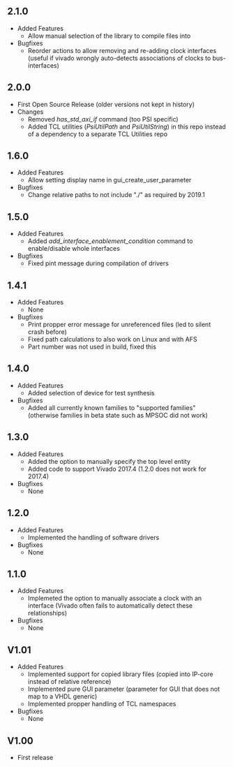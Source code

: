 ## 2.1.0
* Added Features
  * Allow manual selection of the library to compile files into 
* Bugfixes
  * Reorder actions to allow removing and re-adding clock interfaces (useful if vivado wrongly auto-detects associations of clocks to bus-interfaces)

## 2.0.0
* First Open Source Release (older versions not kept in history)
* Changes
  * Removed *has_std_axi_if* command (too PSI specific)
  * Added TCL utilities (*PsiUtilPath* and *PsiUtilString*) in this repo instead of a dependency to a separate TCL Utilities repo

## 1.6.0
* Added Features
  * Allow setting display name in gui_create_user_parameter
* Bugfixes 
  * Change relative paths to not include "./" as required by 2019.1

## 1.5.0

* Added Features
  * Added *add\_interface\_enablement\_condition* command to enable/disable whole interfaces
* Bugfixes
  * Fixed pint message during compilation of drivers

## 1.4.1

* Added Features
  * None
* Bugfixes
  * Print propper error message for unreferenced files (led to silent crash before)
  * Fixed path calculations to also work on Linux and with AFS
  * Part number was not used in build, fixed this

## 1.4.0

* Added Features
  * Added selection of device for test synthesis
* Bugfixes
  * Added all currently known families to "supported families" (otherwise families in beta state such as MPSOC did not work)

## 1.3.0
* Added Features
  * Added the option to manually specify the top level entity
  * Added code to support Vivado 2017.4 (1.2.0 does not work for 2017.4)
* Bugfixes
  * None

## 1.2.0
* Added Features
  * Implemented the handling of software drivers
* Bugfixes
  * None

## 1.1.0
* Added Features
  * Implemeted the option to manually associate a clock with an interface (Vivado often fails to automatically detect these relationships)
* Bugfixes
  * None

## V1.01
* Added Features
  * Implemented support for copied library files (copied into IP-core instead of relative reference)
  * Implemented pure GUI parameter (parameter for GUI that does not map to a VHDL generic)
  * Implemented propper handling of TCL namespaces
* Bugfixes
  * None

## V1.00
* First release